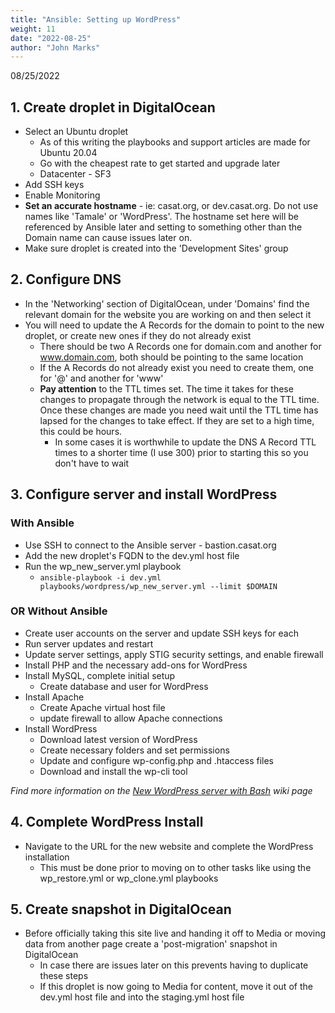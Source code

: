 ```yaml
---
title: "Ansible: Setting up WordPress"
weight: 11
date: "2022-08-25"
author: "John Marks"
---
```


08/25/2022

## 1. Create droplet in DigitalOcean
- Select an Ubuntu droplet
    - As of this writing the playbooks and support articles are made for Ubuntu 20.04
    - Go with the cheapest rate to get started and upgrade later
    - Datacenter - SF3
- Add SSH keys
- Enable Monitoring
- **Set an accurate hostname** - ie: casat.org, or dev.casat.org. Do not use names like 'Tamale' or 'WordPress'. The hostname set here will be referenced by Ansible later and setting to something other than the Domain name can cause issues later on.
- Make sure droplet is created into the 'Development Sites' group

## 2. Configure DNS
- In the 'Networking' section of DigitalOcean, under 'Domains' find the relevant domain for the website you are working on and then select it
- You will need to update the A Records for the domain to point to the new droplet, or create new ones if they do not already exist
    - There should be two A Records one for domain.com and another for www.domain.com, both should be pointing to the same location
    - If the A Records do not already exist you need to create them, one for '@' and another for 'www'
    - **Pay attention** to the TTL times set. The time it takes for these changes to propagate through the network is equal to the TTL time. Once these changes are made you need wait until the TTL time has lapsed for the changes to take effect. If they are set to a high time, this could be hours.
        - In some cases it is worthwhile to update the DNS A Record TTL times to a shorter time (I use 300) prior to starting this so you don't have to wait

## 3. Configure server and install WordPress
### With Ansible
- Use SSH to connect to the Ansible server - bastion.casat.org
- Add the new droplet's FQDN to the dev.yml host file
- Run the wp_new_server.yml playbook
    - ```ansible-playbook -i dev.yml playbooks/wordpress/wp_new_server.yml --limit $DOMAIN```

### OR Without Ansible
- Create user accounts on the server and update SSH keys for each
- Run server updates and restart
- Update server settings, apply STIG security settings, and enable firewall
- Install PHP and the necessary add-ons for WordPress
- Install MySQL, complete initial setup
    - Create database and user for WordPress
- Install Apache
    - Create Apache virtual host file
    - update firewall to allow Apache connections
- Install WordPress
    - Download latest version of WordPress
    - Create necessary folders and set permissions
    - Update and configure wp-config.php and .htaccess files
    - Download and install the wp-cli tool

*Find more information on the [New WordPress server with Bash](../bash_new) wiki page*

## 4. Complete WordPress Install
- Navigate to the URL for the new website and complete the WordPress installation
    - This must be done prior to moving on to other tasks like using the wp_restore.yml or wp_clone.yml playbooks

## 5. Create snapshot in DigitalOcean
- Before officially taking this site live and handing it off to Media or moving data from another page create a 'post-migration' snapshot in DigitalOcean
    - In case there are issues later on this prevents having to duplicate these steps
    - If this droplet is now going to Media for content, move it out of the dev.yml host file and into the staging.yml host file